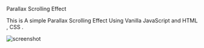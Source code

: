 Parallax Scrolling Effect

This is A simple Parallax Scrolling Effect Using Vanilla JavaScript and HTML , CSS .

![screenshot](https://github.com/islamhassan1/Quiz-App/blob/master/screen.png)
